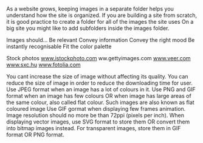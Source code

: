 As a website grows, keeping images in a separate folder helps you understand how the site is organized.
If you are building a site from scratch, it is good practice to create a folder for all of the images the site uses
On a big site you might like to add subfolders inside the images folder.

Images should... 
Be relevant 
Convey information 
Convey the right mood 
Be instantly recognisable 
Fit the color palette

Stock photos
www.istockphoto.com 
ww.gettyimages.com 
www.veer.com 
www.sxc.hu
www.fotolia.com

You cant increase the size of image without affecting its quality.
You can reduce the size of image in order to reduce the downloading time for user.
Use JPEG format when an image has a lot of colours in it.
Use PNG and GIF format when an image has few colours OR when image has large areas of the same colour, also called flat colour. 
Such images are also known as flat coloured image
Use GIF gormat when displaying few frames animation.
Image resolution should no more be than 72ppi (pixels per inch).
When displaying vector images, use SVG format to store them OR convert them into bitmap images instead.
For transparent images, store them in GIF format OR PNG format.